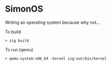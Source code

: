 # SimonOS

Writing an operating system because why not...

To build
```
> zig build
```

To run (qemu)
```
> qemu-system-x86_64 -kernel zig-out/bin/kernel
```

